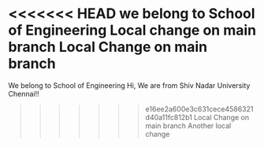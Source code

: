 <<<<<<< HEAD
we belong to School of Engineering
Local change on main branch
Local Change on main branch
=======
We belong to School of Engineering
Hi, We are from Shiv Nadar University Chennai!!
>>>>>>> e16ee2a600e3c631cece4586321d40a11fc812b1
Local Change on main branch
Another local change
